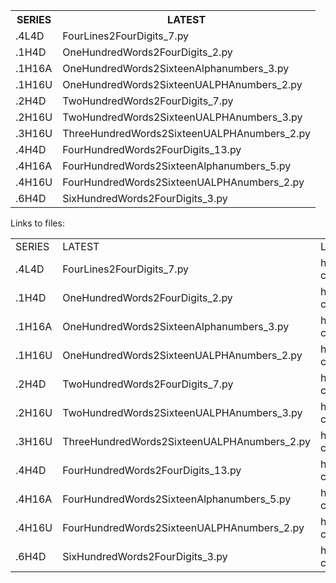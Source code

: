 
<TABLE>
  <TR>
    <TH>SERIES</TH>
    <TH>LATEST</TH>
  </TR>
  <TR>
    <TD>.4L4D</TD>
    <TD>FourLines2FourDigits_7.py</TD>
  </TR>
  <TR>
    <TD>.1H4D</TD>
    <TD>OneHundredWords2FourDigits_2.py</TD>
  </TR>
  <TR>
    <TD>.1H16A</TD>
    <TD>OneHundredWords2SixteenAlphanumbers_3.py</TD>
  </TR>
  <TR>
    <TD>.1H16U</TD>
    <TD>OneHundredWords2SixteenUALPHAnumbers_2.py</TD>
  </TR>
  <TR>
    <TD>.2H4D</TD>
    <TD>TwoHundredWords2FourDigits_7.py </TD>
  </TR>
  <TR>
    <TD>.2H16U</TD>
    <TD>TwoHundredWords2SixteenUALPHAnumbers_3.py</TD>
  </TR>
  <TR>
    <TD>.3H16U</TD>
    <TD>ThreeHundredWords2SixteenUALPHAnumbers_2.py</TD>
  </TR>
  <TR>
    <TD>.4H4D</TD>
    <TD>FourHundredWords2FourDigits_13.py</TD>
  </TR>
  <TR>
    <TD>.4H16A</TD>
    <TD>FourHundredWords2SixteenAlphanumbers_5.py</TD>
  </TR>
  <TR>
    <TD>.4H16U</TD>
    <TD>FourHundredWords2SixteenUALPHAnumbers_2.py</TD>
  </TR>
  <TR>
    <TD>.6H4D</TD>
    <TD>SixHundredWords2FourDigits_3.py</TD>
  </TR>
</TABLE>

Links to files:
<TABLE>
  <TR>
    <TD>SERIES</TD>
    <TD>LATEST</TD>
    <TD>LINK</TD>
  </TR>
  <TR>
    <TD>.4L4D</TD>
    <TD>FourLines2FourDigits_7.py</TD>
    <TD>https://github.com/one61803/password-construction/blob/main/FourLines2FourDigits_7.py</TD>
  </TR>
  <TR>
    <TD>.1H4D</TD>
    <TD>OneHundredWords2FourDigits_2.py</TD>
    <TD>https://github.com/one61803/password-construction/blob/main/OneHundredWords2FourDigits_2.py</TD>
  </TR>
  <TR>
    <TD>.1H16A</TD>
    <TD>OneHundredWords2SixteenAlphanumbers_3.py</TD>
    <TD>https://github.com/one61803/password-construction/blob/main/OneHundredWords2SixteenAlphanumbers_3.py</TD>
  </TR>
  <TR>
    <TD>.1H16U</TD>
    <TD>OneHundredWords2SixteenUALPHAnumbers_2.py</TD>
    <TD>https://github.com/one61803/password-construction/blob/main/OneHundredWords2SixteenUALPHAnumbers_2.py</TD>
  </TR>
  <TR>
    <TD>.2H4D</TD>
    <TD>TwoHundredWords2FourDigits_7.py</TD>
    <TD>https://github.com/one61803/password-construction/blob/main/TwoHundredWords2FourDigits_7.py</TD>
  </TR>
  <TR>
    <TD>.2H16U</TD>
    <TD>TwoHundredWords2SixteenUALPHAnumbers_3.py</TD>
    <TD>https://github.com/one61803/password-construction/blob/main/TwoHundredWords2SixteenUALPHAnumbers_3.py</TD>
  </TR>
  <TR>
    <TD>.3H16U</TD>
    <TD>ThreeHundredWords2SixteenUALPHAnumbers_2.py</TD>
    <TD>https://github.com/one61803/password-construction/blob/main/ThreeHundredWords2SixteenUALPHAnumbers_2.py</TD>
  </TR>
  <TR>
    <TD>.4H4D</TD>
    <TD>FourHundredWords2FourDigits_13.py</TD>
    <TD>https://github.com/one61803/password-construction/blob/main/FourHundredWords2FourDigits_13.py</TD>
  </TR>
  <TR>
    <TD>.4H16A</TD>
    <TD>FourHundredWords2SixteenAlphanumbers_5.py</TD>
    <TD>https://github.com/one61803/password-construction/blob/main/FourHundredWords2SixteenAlphanumbers_5.py</TD>
  </TR>
  <TR>
    <TD>.4H16U</TD>
    <TD>FourHundredWords2SixteenUALPHAnumbers_2.py</TD>
    <TD>https://github.com/one61803/password-construction/blob/main/FourHundredWords2SixteenUALPHAnumbers_2.py</TD>
  </TR>
  <TR>
    <TD>.6H4D</TD>
    <TD>SixHundredWords2FourDigits_3.py</TD>
    <TD>https://github.com/one61803/password-construction/blob/main/SixHundredWords2FourDigits_3.py</TD>
  </TR>
</TABLE>
